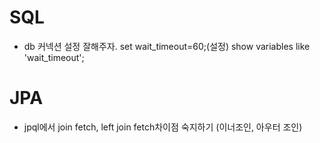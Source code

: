 # SQL
- db 커넥션 설정 잘해주자. set wait_timeout=60;(설정) show variables like 'wait_timeout';

# JPA
- jpql에서 join fetch, left join fetch차이점 숙지하기 (이너조인, 아우터 조인)